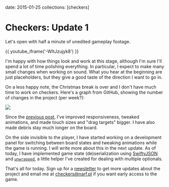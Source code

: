 date: 2015-01-25
collections: [checkers]

Checkers: Update 1
==================

Let's open with half a minute of unedited gameplay footage.

{{ youtube_iframe('-WltJzujyk8') }}

I'm happy with how things look and work at this stage, although I'm sure
I'll spend a lot of time polishing everything.  In particular, I expect
to make many small changes when working on sound.  What you hear at the
beginning are just placeholders, but they give a good taste of the direction
I want to go in.

On a less happy note, the Christmas break is over and I don't have much
time to work on checkers.  Here's a graph from GitHub, showing the
number of changes in the project (per week?):

![](commits.png)

Since the [previous post](/posts/checkers-teaser), I've improved
responsiveness, tweaked animations, and made touch sizes and "drag
targets" bigger.  I have also made debris stay much longer on the board.

On the side invisible to the player, I have started working on a
development panel for switching between board states and tweaking
animations while the game is running.  I will write more about this
in the next update.  As of today, I have implemented game state
(de)serialization using [SwiftyJSON][] and [`unwrapped`][unwrapped], a
little helper I've created for dealing with multiple optionals.

  [SwiftyJSON]: https://github.com/SwiftyJSON/SwiftyJSON
  [unwrapped]: https://github.com/narfdotpl/doodles/blob/master/doodles/unwrapped.swift

That's all for today.  Sign up for a [newsletter][] to get more updates
about the project and email me at <checkers@narf.pl> if you want early
access to the game.

  [newsletter]: http://eepurl.com/baKQjf
